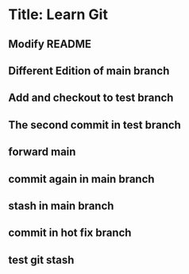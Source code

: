# Title: Learn Git
## Modify README
## Different Edition of main branch
## Add and checkout to test branch
## The second commit in test branch
## forward main
## commit again in main branch
## stash in main branch
## commit in hot fix branch
## test git stash
